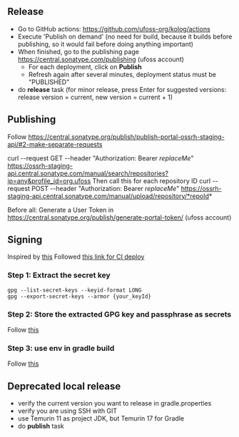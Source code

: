 ## Release
* Go to GitHub actions: https://github.com/ufoss-org/kolog/actions
* Execute 'Publish on demand' (no need for build, because it builds before publishing, so it would fail before doing
anything important)
* When finished, go to the publishing page https://central.sonatype.com/publishing (ufoss account)
  * For each deployment, click on **Publish**
  * Refresh again after several minutes, deployment status must be "PUBLISHED"
* do **release** task (for minor release, press Enter for suggested versions: release version = current,
new version = current + 1)

## Publishing
Follow https://central.sonatype.org/publish/publish-portal-ossrh-staging-api/#2-make-separate-requests

curl --request GET --header "Authorization: Bearer *replaceMe*" https://ossrh-staging-api.central.sonatype.com/manual/search/repositories?ip=any&profile_id=org.ufoss
Then call this for each repository ID
curl --request POST --header "Authorization: Bearer *replaceMe*" https://ossrh-staging-api.central.sonatype.com/manual/upload/repository/*repoId*

Before all:
Generate a User Token in https://central.sonatype.org/publish/generate-portal-token/ (ufoss account)

## Signing
Inspired by [this](https://stackoverflow.com/a/66457517)
Followed [this link for CI deploy](https://docs.gradle.org/current/userguide/signing_plugin.html#sec:in-memory-keys)

### Step 1: Extract the secret key
```
gpg --list-secret-keys --keyid-format LONG
gpg --export-secret-keys --armor {your_keyId}
```

### Step 2: Store the extracted GPG key and passphrase as secrets
Follow [this](https://docs.github.com/en/actions/reference/encrypted-secrets)

### Step 3: use env in gradle build
Follow [this](https://github.com/actions/setup-java/tree/v1.4.3#publishing-using-gradle)

## Deprecated local release
* verify the current version you want to release in gradle.properties
* verify you are using SSH with GIT
* use Temurin 11 as project JDK, but Temurin 17 for Gradle
* do **publish** task
